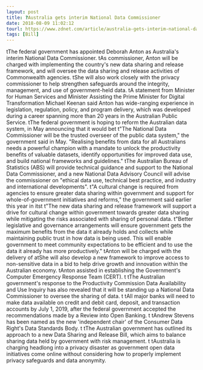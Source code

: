 ```yaml
---
layout: post
title: ?Australia gets interim National Data Commissioner
date: 2018-08-09 11:02:12
tourl: https://www.zdnet.com/article/australia-gets-interim-national-data-commissioner/
tags: [Bill]
---
```

 tThe federal government has appointed Deborah Anton as Australia's interim National Data Commissioner. tAs commissioner, Anton will be charged with implementing the country's new data sharing and release framework, and will oversee the data sharing and release activities of Commonwealth agencies. tShe will also work closely with the privacy commissioner to help strengthen safeguards around the integrity, management, and use of government-held data. tA statement from Minister for Human Services and Minister Assisting the Prime Minister for Digital Transformation Michael Keenan said Anton has wide-ranging experience in legislation, regulation, policy, and program delivery, which was developed during a career spanning more than 20 years in the Australian Public Service. tThe federal government is hoping to reform the Australian data system, in May announcing that it would bet t"The National Data Commissioner will be the trusted overseer of the public data system," the government said in May. "Realising benefits from data for all Australians needs a powerful champion with a mandate to unlock the productivity benefits of valuable datasets, identify opportunities for improved data use, and build national frameworks and guidelines." tThe Australian Bureau of Statistics (ABS) will provide technical guidance and support to the National Data Commissioner, and a new National Data Advisory Council will advise the commissioner on "ethical data use, technical best practice, and industry and international developments". t"A cultural change is required from agencies to ensure greater data sharing within government and support for whole-of-government initiatives and reforms," the government said earlier this year in itst t"The new data sharing and release framework will support a drive for cultural change within government towards greater data sharing while mitigating the risks associated with sharing of personal data. t"Better legislative and governance arrangements will ensure government gets the maximum benefits from the data it already holds and collects while maintaining public trust in how data is being used. This will enable government to meet community expectations to be efficient and to use the data it already has more productively." tAnton will be charged with the delivery of atShe will also develop a new framework to improve access to non-sensitive data in a bid to help drive growth and innovation within the Australian economy. tAnton assisted in establishing the Government's Computer Emergency Response Team (CERT). t tThe Australian government's response to the Productivity Commission Data Availability and Use Inquiry has also revealed that it will be standing up a National Data Commissioner to oversee the sharing of data. t tAll major banks will need to make data available on credit and debit card, deposit, and transaction accounts by July 1, 2019, after the federal government accepted the recommendations made by a Review into Open Banking. t tAndrew Stevens has been named as the new 'independent chair' of the Consumer Data Right's Data Standards Body. t tThe Australian government has outlined its approach to a new Data Sharing and Release Bill, which aims to balance sharing data held by government with risk management. t tAustralia is charging headlong into a privacy disaster as government open data initiatives come online without considering how to properly implement privacy safeguards and data anonymity.